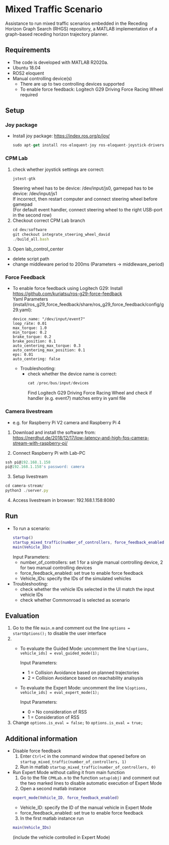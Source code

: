 # Mixed Traffic Scenario
Assistance to run mixed traffic scenarios embedded in the Receding Horizon Graph Search (RHGS) repository, a MATLAB implementation of a graph-based receding horizon trajectory planner.

## Requirements
* The code is developed with MATLAB R2020a.
* Ubuntu 18.04
* ROS2 eloquent
* Manual controlling device(s)
  * There are up to two controlling devices supported
  * To enable force feedback: Logitech G29 Driving Force Racing Wheel required


## Setup
### Joy package
* Install joy package: https://index.ros.org/p/joy/
  ```js
  sudo apt-get install ros-eloquent-joy ros-eloquent-joystick-drivers
  ```

### CPM Lab
1. check whether joystick settings are correct:
    ```js
    jstest-gtk
    ```
    Steering wheel has to be device: /dev/input/js0, gamepad has to be device: /dev/input/js1 \
    If incorrect, then restart computer and connect steering wheel before gamepad \
    (For default event handler, connect steering wheel to the right USB-port in the second row)
2. Checkout correct CPM Lab branch
    ```js
    cd dev/software
    git checkout integrate_steering_wheel_david
    ./build_all.bash
    ```
3. Open lab_control_center
  * delete script path
  * change middleware period to 200ms (Parameters -> middleware_period)
### Force Feedback
* To enable force feedback using Logitech G29: Install https://github.com/kuriatsu/ros-g29-force-feedback \
  Yaml Parameters (install/ros_g29_force_feedback/share/ros_g29_force_feedback/config/g29.yaml):
  ```
  device_name: "/dev/input/event7"
  loop_rate: 0.01
  max_torque: 1.0
  min_torque: 0.2
  brake_torque: 0.2
  brake_position: 0.1
  auto_centering_max_torque: 0.3
  auto_centering_max_position: 0.1
  eps: 0.01
  auto_centering: false
  ```
  * Troubleshooting: 
    * check whether the device name is correct: 
      ```js
      cat /proc/bus/input/devices
      ```
      Find Logitech G29 Driving Force Racing Wheel and check if handler (e.g. event7) matches entry in yaml file
### Camera livestream
* e.g. for Raspberry Pi V2 camera and Raspberry Pi 4
1. Download and install the software from: https://nerdhut.de/2018/12/17/low-latency-and-high-fps-camera-stream-with-raspberry-pi/

2. Connect Raspberry Pi with Lab-PC
  ```js
  ssh pi@192.168.1.158
  pi@192.168.1.158's password: camera
  ```

3. Setup livestream
  ```js
  cd camera-stream/
  python3 ./server.py
  ```

4. Access livestream in browser: 192.168.1.158:8080

## Run
* To run a scenario:
  ```matlab
  startup()
  startup_mixed_traffic(number_of_controllers, force_feedback_enabled)
  main(Vehicle_IDs)
  ```
  Input Parameters:
   * number_of_controllers: set 1 for a single manual controlling device, 2 for two manual controlling devices
   * force_feedback_enabled: set true to enable force feedback
   * Vehicle_IDs: specify the IDs of the simulated vehicles
* Troubleshooting: 
    * check whether the vehicle IDs selected in the UI match the input vehicle IDs
    * check whether Commonroad is selected as scenario


## Evaluation
1. Go to the file ```main.m``` and comment out the line ```options = startOptions();``` to disable the user interface
2. * To evaluate the Guided Mode: uncomment the line ```%[options, vehicle_ids] = eval_guided_mode(1);```

      Input Parameters:
      * 1 = Collision Avoidance based on planned trajectories
      * 2 = Collision Avoidance based on reachability analsysis
   * To evaluate the Expert Mode: uncomment the line ```%[options, vehicle_ids] = eval_expert_mode(1);```

      Input Parameters:
      * 0 = No consideration of RSS
      * 1 = Consideration of RSS
3. Change ```options.is_eval = false;``` to ```options.is_eval = true;```


## Additional information
* Disable force feedback
  1. Enter ```Ctrl+C``` in the command window that opened before on ```startup_mixed_traffic(number_of_controllers, 1)```
  2. Run in matlab ```startup_mixed_traffic(number_of_controllers, 0)```
* Run Expert Mode without calling it from main function
  1. Go to the file ```CPMLab.m``` to the function ```setup(obj)``` and comment out the two marked lines to disable automatic execution of Expert Mode
  2. Open a second matlab instance
  ```matlab
  expert_mode(Vehicle_ID, force_feedback_enabled)
  ```
    * Vehicle_ID: specify the ID of the manual vehicle in Expert Mode
    * force_feedback_enabled: set true to enable force feedback
  3. In the first matlab instance run
  ```matlab
  main(Vehicle_IDs)
  ```
  (include the vehicle controlled in Expert Mode)

